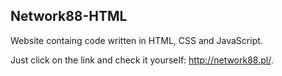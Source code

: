 ## Network88-HTML
Website containg code written in HTML, CSS and JavaScript.

Just click on the link and check it yourself:
http://network88.pl/.
